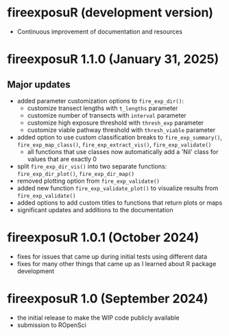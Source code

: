 # fireexposuR (development version)

* Continuous improvement of documentation and resources

# fireexposuR 1.1.0 (January 31, 2025)

## Major updates 

* added parameter customization options to `fire_exp_dir()`:
    * customize transect lengths with `t_lengths` parameter
    * customize number of transects with `interval` parameter
    * customize high exposure threshold with `thresh_exp` parameter
    * customize viable pathway threshold with `thresh_viable` parameter
* added option to use custom classification breaks to `fire_exp_summary()`, 
`fire_exp_map_class()`, `fire_exp_extract_vis()`, `fire_exp_validate()`
    * all functions that use classes now automatically add a 'Nil' class for 
    values that are exactly 0
* split `fire_exp_dir_vis()` into two separate functions: `fire_exp_dir_plot()`,
`fire_exp_dir_map()`
* removed plotting option from `fire_exp_validate()` 
* added new function `fire_exp_validate_plot()` to visualize results from
`fire_exp_validate()`
* added options to add custom titles to functions that return plots or maps
* significant updates and additions to the documentation

# fireexposuR 1.0.1 (October 2024)

* fixes for issues that came up during initial tests using different data
* fixes for many other things that came up as I learned about R package development

# fireexposuR 1.0 (September 2024)

* the initial release to make the WIP code publicly available
* submission to ROpenSci
